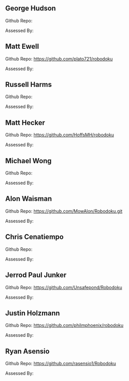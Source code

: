 ## George Hudson
Github Repo:

Assessed By:

## Matt Ewell
Github Repo: https://github.com/plato721/robodoku

Assessed By:

## Russell Harms
Github Repo:

Assessed By:

## Matt Hecker
Github Repo: https://github.com/HoffsMH/robodoku

Assessed By:

## Michael Wong
Github Repo:

Assessed By:

## Alon Waisman
Github Repo: https://github.com/MowAlon/Robodoku.git

Assessed By:

## Chris Cenatiempo

Github Repo:

Assessed By:

## Jerrod Paul Junker
Github Repo: https://github.com/Unsafepond/Robodoku

Assessed By:

## Justin Holzmann
Github Repo: https://github.com/philmphoenix/robodoku

Assessed By:

## Ryan Asensio
Github Repo: https://github.com/rasensio1/Robodoku

Assessed By:
